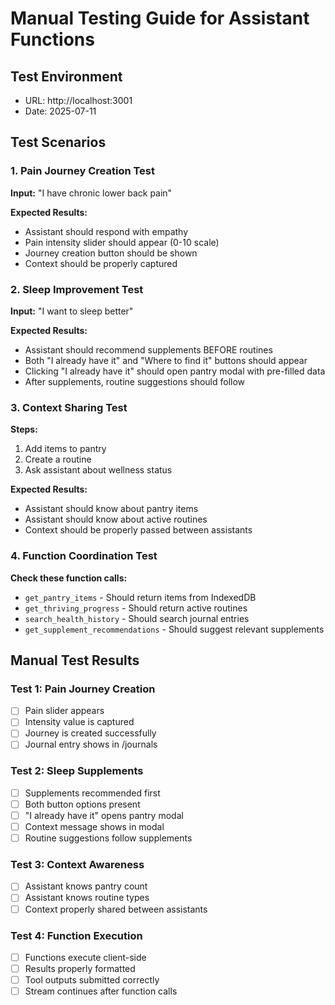 # Manual Testing Guide for Assistant Functions

## Test Environment
- URL: http://localhost:3001
- Date: 2025-07-11

## Test Scenarios

### 1. Pain Journey Creation Test
**Input:** "I have chronic lower back pain"

**Expected Results:**
- Assistant should respond with empathy
- Pain intensity slider should appear (0-10 scale)
- Journey creation button should be shown
- Context should be properly captured

### 2. Sleep Improvement Test  
**Input:** "I want to sleep better"

**Expected Results:**
- Assistant should recommend supplements BEFORE routines
- Both "I already have it" and "Where to find it" buttons should appear
- Clicking "I already have it" should open pantry modal with pre-filled data
- After supplements, routine suggestions should follow

### 3. Context Sharing Test
**Steps:**
1. Add items to pantry
2. Create a routine
3. Ask assistant about wellness status

**Expected Results:**
- Assistant should know about pantry items
- Assistant should know about active routines
- Context should be properly passed between assistants

### 4. Function Coordination Test
**Check these function calls:**
- `get_pantry_items` - Should return items from IndexedDB
- `get_thriving_progress` - Should return active routines
- `search_health_history` - Should search journal entries
- `get_supplement_recommendations` - Should suggest relevant supplements

## Manual Test Results

### Test 1: Pain Journey Creation
- [ ] Pain slider appears
- [ ] Intensity value is captured
- [ ] Journey is created successfully
- [ ] Journal entry shows in /journals

### Test 2: Sleep Supplements
- [ ] Supplements recommended first
- [ ] Both button options present
- [ ] "I already have it" opens pantry modal
- [ ] Context message shows in modal
- [ ] Routine suggestions follow supplements

### Test 3: Context Awareness
- [ ] Assistant knows pantry count
- [ ] Assistant knows routine types
- [ ] Context properly shared between assistants

### Test 4: Function Execution
- [ ] Functions execute client-side
- [ ] Results properly formatted
- [ ] Tool outputs submitted correctly
- [ ] Stream continues after function calls